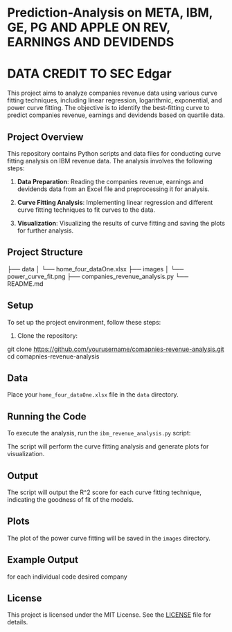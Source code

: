 # Prediction-Analysis on META, IBM, GE, PG AND APPLE ON REV, EARNINGS AND DEVIDENDS

# DATA CREDIT TO  SEC Edgar

This project aims to analyze companies revenue data using various curve fitting techniques, including linear regression, logarithmic, exponential, and power curve fitting. The objective is to identify the best-fitting curve to predict companies revenue, earnings and devidends based on quartile data.

## Project Overview

This repository contains Python scripts and data files for conducting curve fitting analysis on IBM revenue data. The analysis involves the following steps:

1. **Data Preparation**: Reading the companies revenue, earnings and devidends data from an Excel file and preprocessing it for analysis.

2. **Curve Fitting Analysis**: Implementing linear regression and different curve fitting techniques to fit curves to the data.

3. **Visualization**: Visualizing the results of curve fitting and saving the plots for further analysis.

## Project Structure
├── data
│ └── home_four_dataOne.xlsx
├── images
│ └── power_curve_fit.png
├── companies_revenue_analysis.py
└── README.md



## Setup

To set up the project environment, follow these steps:

1. Clone the repository:

git clone https://github.com/yourusername/comapnies-revenue-analysis.git
cd comapnies-revenue-analysis

## Data

Place your `home_four_dataOne.xlsx` file in the `data` directory.

## Running the Code

To execute the analysis, run the `ibm_revenue_analysis.py` script:


The script will perform the curve fitting analysis and generate plots for visualization.

## Output

The script will output the R^2 score for each curve fitting technique, indicating the goodness of fit of the models.

## Plots

The plot of the power curve fitting will be saved in the `images` directory.

## Example Output

for each individual code desired company 

## License

This project is licensed under the MIT License. See the [LICENSE](LICENSE) file for details.
